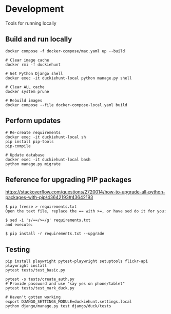 # Development

Tools for running locally

## Build and run locally

```shell
docker compose -f docker-compose/mac.yaml up --build

# Clear image cache
docker rmi -f duckiehunt

# Get Python Django shell
docker exec -it duckiehunt-local python manage.py shell

# Clear ALL cache
docker system prune

# Rebuild images
docker compose --file docker-compose-local.yaml build
```

## Perform updates

```shell
# Re-create requirements
docker exec -it duckiehunt-local sh
pip install pip-tools
pip-compile

# Update database
docker exec -it duckiehunt-local bash
python manage.py migrate
```

## Reference for upgrading PIP packages

https://stackoverflow.com/questions/2720014/how-to-upgrade-all-python-packages-with-pip/43642193#43642193

```shell
$ pip freeze > requirements.txt
Open the text file, replace the == with >=, or have sed do it for you:

$ sed -i 's/==/>=/g' requirements.txt
and execute:

$ pip install -r requirements.txt --upgrade
```

## Testing

```shell
pip install playwright pytest-playwright setuptools flickr-api
playwright install
pytest tests/test_basic.py

pytest -s tests/create_auth.py
# Provide password and use "say yes on phone/tablet"
pytest tests/test_mark_duck.py

# Haven't gotten working
export DJANGO_SETTINGS_MODULE=duckiehunt.settings.local
python django/manage.py test django/duck/tests
```
